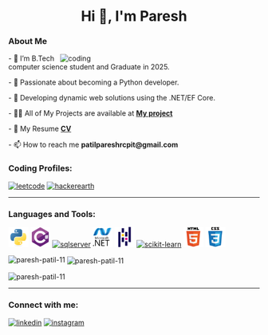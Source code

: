 

<h1 align="center">Hi 👋, I'm Paresh</h1>
<div class="intro">
    <h3>About Me</h3>
    <img align="right" alt="coding" width="400" src="https://user-images.githubusercontent.com/55389276/140866485-8fb1c876-9a8f-4d6a-98dc-08c4981eaf70.gif">
    <p>- 🔭 I’m B.Tech computer science student and Graduate in 2025.</p>
    <p>- 🤝 Passionate about becoming a Python developer.</p>
    <p>- 🌱 Developing dynamic web solutions using the .NET/EF Core.</p>
    <p>- 👨‍💻 All of My Projects are available at <a href="https://github.com/Paresh-Patil-11?tab=repositories" target="_blank"><strong>My project</strong></a></p>
    <p>- 📄 My Resume <a href="https://drive.google.com/file/d/1QxD0LiPI4mvhgi23vnoGacrdPwq_Rzfg/view" target="_blank"><strong>CV</strong></a></p>
    <p>- 📫 How to reach me <strong>patilpareshrcpit@gmail.com</strong></p>
</div>

<div class="section">
    <h3>Coding Profiles:</h3>
    <p class="social-icons">
        <a href="https://www.leetcode.com/paresh_patil_11" target="blank"><img src="https://raw.githubusercontent.com/rahuldkjain/github-profile-readme-generator/master/src/images/icons/Social/leet-code.svg" alt="leetcode" height="30" width="40" /></a>
        <a href="https://www.hackerearth.com/@paresh_patil_11" target="blank"><img src="https://raw.githubusercontent.com/rahuldkjain/github-profile-readme-generator/master/src/images/icons/Social/hackerearth.svg" alt="hackerearth" height="30" width="40" /></a>
    </p>
    <hr>
</div>

<div class="section">
    <h3>Languages and Tools:</h3>
    <p>
        <a href="https://www.python.org" target="_blank" rel="noreferrer"><img src="https://raw.githubusercontent.com/devicons/devicon/master/icons/python/python-original.svg" alt="python" width="40" height="40"/></a>
        <a href="https://www.w3schools.com/cs/" target="_blank" rel="noreferrer"><img src="https://raw.githubusercontent.com/devicons/devicon/master/icons/csharp/csharp-original.svg" alt="csharp" width="40" height="40"/></a>
        <a href="https://www.microsoft.com/en-us/sql-server" target="_blank" rel="noreferrer"><img src="https://www.svgrepo.com/show/303229/microsoft-sql-server-logo.svg" alt="sqlserver" width="40" height="40"/></a>
        <a href="https://dotnet.microsoft.com/" target="_blank" rel="noreferrer"><img src="https://raw.githubusercontent.com/devicons/devicon/master/icons/dot-net/dot-net-original-wordmark.svg" alt="dotnet" width="40" height="40"/></a>
        <a href="https://pandas.pydata.org/" target="_blank" rel="noreferrer"><img src="https://raw.githubusercontent.com/devicons/devicon/2ae2a900d2f041da66e950e4d48052658d850630/icons/pandas/pandas-original.svg" alt="pandas" width="40" height="40"/></a>
        <a href="https://scikit-learn.org/" target="_blank" rel="noreferrer"><img src="https://upload.wikimedia.org/wikipedia/commons/0/05/Scikit_learn_logo_small.svg" alt="scikit-learn" width="40" height="40"/></a>
        <a href="https://www.w3.org/html/" target="_blank" rel="noreferrer"><img src="https://raw.githubusercontent.com/devicons/devicon/master/icons/html5/html5-original-wordmark.svg" alt="html5" width="40" height="40"/></a>
        <a href="https://www.w3schools.com/css/" target="_blank" rel="noreferrer"><img src="https://raw.githubusercontent.com/devicons/devicon/master/icons/css3/css3-original-wordmark.svg" alt="css3" width="40" height="40"/></a>
    </p>
</div>

<div class="section">
    <p><img align="left" src="https://github-readme-stats.vercel.app/api/top-langs?username=paresh-patil-11&show_icons=true&locale=en&layout=compact" alt="paresh-patil-11" /></p>
    <p>&nbsp;<img align="center" src="https://github-readme-stats.vercel.app/api?username=paresh-patil-11&show_icons=true&locale=en" alt="paresh-patil-11" /></p>
    <p><img align="center" src="https://github-readme-streak-stats.herokuapp.com/?user=paresh-patil-11&" alt="paresh-patil-11" /></p>
    <hr>
</div>

<div class="section">
    <h3>Connect with me:</h3>
    <p class="social-icons">
        <a href="https://linkedin.com/in/pareshpatil11" target="blank"><img src="https://raw.githubusercontent.com/rahuldkjain/github-profile-readme-generator/master/src/images/icons/Social/linked-in-alt.svg" alt="linkedin" height="30" width="40" /></a>
        <a href="https://instagram.com/paresh_.11" target="blank"><img src="https://raw.githubusercontent.com/rahuldkjain/github-profile-readme-generator/master/src/images/icons/Social/instagram.svg" alt="instagram" height="30" width="40" /></a>
    </p>
</div>

</body>
</html>
